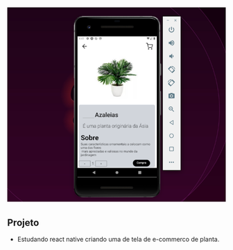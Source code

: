 <h1>
 <img src="./src//assets/tela.png" alt="">
</h1>

## Projeto
- Estudando react native criando uma de tela de e-commerco de planta.
